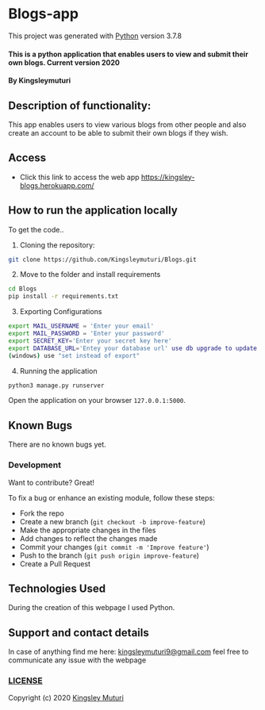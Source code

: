 # Blogs-app

This project was generated with [Python](https://github.com/python) version 3.7.8
  
#### This is a python application that enables users to view and submit their own blogs. Current version 2020
</table>
</tr>
</td>

#### By **Kingsleymuturi**
  
## Description of functionality:
This app enables users to view various blogs from other people and also create an account to be able to submit their own blogs if they wish.
## Access
* Click this link to access the web app https://kingsley-blogs.herokuapp.com/

## How to run the application locally
To get the code..

1. Cloning the repository:
  ```bash
  git clone https://github.com/Kingsleymuturi/Blogs.git
  ```
2. Move to the folder and install requirements
  ```bash
  cd Blogs
  pip install -r requirements.txt
  ```
3. Exporting Configurations
  ```bash
  export MAIL_USERNAME = 'Enter your email'
  export MAIL_PASSWORD = 'Enter your password'
  export SECRET_KEY='Enter your secret key here'
  export DATABASE_URL='Entey your database url' use db upgrade to update your database
  (windows) use "set instead of export"
  ```
4. Running the application
  ```bash
  python3 manage.py runserver
  ```
Open the application on your browser `127.0.0.1:5000`.

## Known Bugs
There are no known bugs yet.
### Development
Want to contribute? Great!

To fix a bug or enhance an existing module, follow these steps:

- Fork the repo
- Create a new branch (`git checkout -b improve-feature`)
- Make the appropriate changes in the files
- Add changes to reflect the changes made
- Commit your changes (`git commit -m 'Improve feature'`)
- Push to the branch (`git push origin improve-feature`)
- Create a Pull Request 

## Technologies Used
During the creation of this webpage I used Python.
## Support and contact details
In case of anything find me here: kingsleymuturi9@gmail.com feel free to communicate any issue with the webpage

### [LICENSE](https://github.com/Kingsleymuturi/Blogs/blob/master/LICENSE)
Copyright (c) 2020 [Kingsley Muturi ](https://github.com/Kingsleymuturi)
